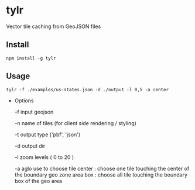 tylr
====

Vector tile caching from GeoJSON files

## Install

    npm install -g tylr 

## Usage 

    tylr -f ./examples/us-states.json -d ./output -l 0,5 -a center

  * Options
    
    -f input geojson

    -n name of tiles (for client side rendering / styling)

    -t output type ('pbf', 'json')
    
    -d output dir
    
    -l zoom levels ( 0 to 20 ) 

    -a aglo use to choose tile
       center : choose one tile touching the center of the boundary geo zone area
       box : choose all tile touching the boundary box of the geo area
